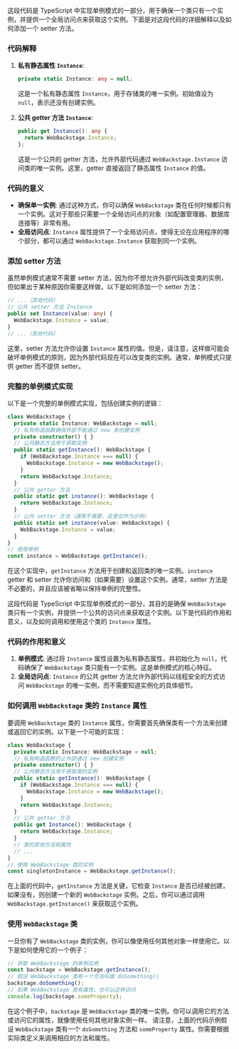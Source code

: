 这段代码是 TypeScript 中实现单例模式的一部分，用于确保一个类只有一个实例，并提供一个全局访问点来获取这个实例。下面是对这段代码的详细解释以及如何添加一个 setter 方法。

### 代码解释

1. **私有静态属性 `Instance`**:
   ```typescript
   private static Instance: any = null;
   ```

   这是一个私有静态属性 `Instance`，用于存储类的唯一实例。初始值设为 `null`，表示还没有创建实例。
2. **公共 getter 方法 `Instance`**:
   ```typescript
   public get Instance(): any {
     return WebBackstage.Instance;
   };
   ```

   这是一个公共的 getter 方法，允许外部代码通过 `WebBackstage.Instance` 访问类的唯一实例。这里，getter 直接返回了静态属性 `Instance` 的值。

### 代码的意义

- **确保单一实例**: 通过这种方式，你可以确保 `WebBackstage` 类在任何时候都只有一个实例。这对于那些只需要一个全局访问点的对象（如配置管理器、数据库连接等）非常有用。
- **全局访问点**: `Instance` 属性提供了一个全局访问点，使得无论在应用程序的哪个部分，都可以通过 `WebBackstage.Instance` 获取到同一个实例。

### 添加 setter 方法

虽然单例模式通常不需要 setter 方法，因为你不想允许外部代码改变类的实例，但如果出于某种原因你需要这样做，以下是如何添加一个 setter 方法：

```typescript
// ...（其他代码）
// 公共 setter 方法 Instance
public set Instance(value: any) {
  WebBackstage.Instance = value;
}
// ...（其他代码）
```

这里，setter 方法允许你设置 `Instance` 属性的值。但是，请注意，这样做可能会破坏单例模式的原则，因为外部代码现在可以改变类的实例。通常，单例模式只提供 getter 而不提供 setter。

### 完整的单例模式实现

以下是一个完整的单例模式实现，包括创建实例的逻辑：

```typescript
class WebBackstage {
  private static Instance: WebBackstage = null;
  // 私有构造函数确保外部不能通过 new 来创建实例
  private constructor() { }
  // 公共静态方法用于获取实例
  public static getInstance(): WebBackstage {
    if (WebBackstage.Instance === null) {
      WebBackstage.Instance = new WebBackstage();
    }
    return WebBackstage.Instance;
  }
  // 公共 getter 方法
  public static get instance(): WebBackstage {
    return WebBackstage.Instance;
  }
  // 公共 setter 方法（通常不需要，这里仅作为示例）
  public static set instance(value: WebBackstage) {
    WebBackstage.Instance = value;
  }
}
// 使用单例
const instance = WebBackstage.getInstance();
```

在这个实现中，`getInstance` 方法用于创建和返回类的唯一实例。`instance` getter 和 setter 允许你访问和（如果需要）设置这个实例。通常，setter 方法是不必要的，并且应该被省略以保持单例的完整性。


这段代码是 TypeScript 中实现单例模式的一部分，其目的是确保 `WebBackstage` 类只有一个实例，并提供一个公共的访问点来获取这个实例。以下是代码的作用和意义，以及如何调用和使用这个类的 `Instance` 属性。

### 代码的作用和意义

1. **单例模式**: 通过将 `Instance` 属性设置为私有静态属性，并初始化为 `null`，代码确保了 `WebBackstage` 类只能有一个实例。这是单例模式的核心特征。
2. **全局访问点**: `Instance` 的公共 getter 方法允许外部代码以线程安全的方式访问 `WebBackstage` 的唯一实例，而不需要知道实例化的具体细节。

### 如何调用 `WebBackstage` 类的 `Instance` 属性

要调用 `WebBackstage` 类的 `Instance` 属性，你需要首先确保类有一个方法来创建或返回它的实例。以下是一个可能的实现：

```typescript
class WebBackstage {
  private static Instance: WebBackstage = null;
  // 私有构造函数防止外部通过 new 创建实例
  private constructor() { }
  // 公共静态方法用于获取类的实例
  public static getInstance(): WebBackstage {
    if (WebBackstage.Instance === null) {
      WebBackstage.Instance = new WebBackstage();
    }
    return WebBackstage.Instance;
  }
  // 公共 getter 方法
  public get Instance(): WebBackstage {
    return WebBackstage.Instance;
  }
  // 类的其他方法和属性
  // ...
}
// 使用 WebBackstage 类的实例
const singletonInstance = WebBackstage.getInstance();
```

在上面的代码中，`getInstance` 方法是关键，它检查 `Instance` 是否已经被创建，如果没有，则创建一个新的 `WebBackstage` 实例。之后，你可以通过调用 `WebBackstage.getInstance()` 来获取这个实例。

### 使用 `WebBackstage` 类

一旦你有了 `WebBackstage` 类的实例，你可以像使用任何其他对象一样使用它。以下是如何使用它的一个例子：

```typescript
// 获取 WebBackstage 的单例实例
const backstage = WebBackstage.getInstance();
// 假设 WebBackstage 类有一个方法叫做 doSomething()
backstage.doSomething();
// 如果 WebBackstage 类有属性，也可以这样访问
console.log(backstage.someProperty);
```

在这个例子中，`backstage` 是 `WebBackstage` 类的唯一实例。你可以调用它的方法或访问它的属性，就像使用任何其他对象实例一样。
请注意，上面的代码示例假设 `WebBackstage` 类有一个 `doSomething` 方法和 `someProperty` 属性。你需要根据实际类定义来调用相应的方法和属性。
